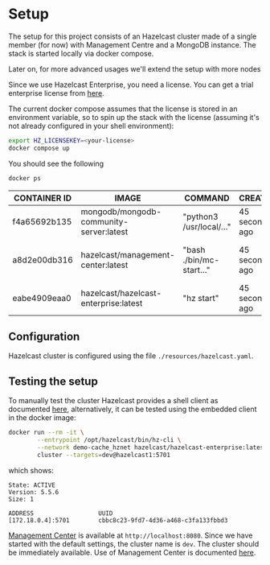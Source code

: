 # Setup

The setup for this project consists of an Hazelcast cluster made of a single member (for now) with Management Centre
and a MongoDB instance. The stack is started locally via docker compose.

Later on, for more advanced usages we'll extend the setup with more nodes

Since we use Hazelcast Enterprise, you need a license. You can get a trial enterprise license from [here](https://hazelcast.com/get-started/).

The current docker compose assumes that the license is stored in an environment variable, so to spin up the stack with the license (assuming it's not already configured in your shell environment):

```bash
export HZ_LICENSEKEY=<your-license>
docker compose up
```

You should see the following

```bash
docker ps
```
| CONTAINER ID | IMAGE                                   | COMMAND                |CREATED|STATUS| PORTS                                      | NAMES |
|--------------|-----------------------------------------|------------------------|----------------|--------------|--------------------------------------------|-------|
| f4a65692b135 | mongodb/mongodb-community-server:latest | "python3 /usr/local/…" | 45 seconds ago | Up 45 seconds | 0.0.0.0:27017->27017/tcp                   | mongo |
| a8d2e00db316 | hazelcast/management-center:latest      | "bash ./bin/mc-start…" | 45 seconds ago | Up 45 seconds | 8081/tcp, 0.0.0.0:8080->8080/tcp, 8443/tcp | mc    |
| eabe4909eaa0 | hazelcast/hazelcast-enterprise:latest   | "hz start"             | 45 seconds ago | Up 45 seconds | 0.0.0.0:5701->5701/tcp                     | hz1   |

## Configuration

Hazelcast cluster is configured using the file `./resources/hazelcast.yaml`.

## Testing the setup

To manually test the cluster Hazelcast provides a shell client as documented [here](https://docs.hazelcast.com/clc/5.5.0/install-clc), alternatively, it can be tested using the embedded client in the docker image:

```bash
docker run --rm -it \
        --entrypoint /opt/hazelcast/bin/hz-cli \
        --network demo-cache_hznet hazelcast/hazelcast-enterprise:latest \
        cluster --targets=dev@hazelcast1:5701
```

which shows:

```
State: ACTIVE
Version: 5.5.6
Size: 1

ADDRESS                  UUID               
[172.18.0.4]:5701        cbbc8c23-9fd7-4d36-a468-c3fa133fbbd3
```

[Management Center](https://hazelcast.com/products/management-center/) is available at `http://localhost:8080`. Since we have started with the default settings, the cluster name is `dev`. The cluster should be immediately available. Use of Management Center is documented [here](https://docs.hazelcast.com/management-center/5.8/getting-started/overview).

